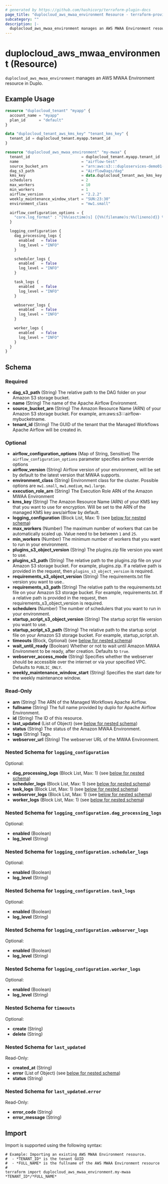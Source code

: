 ```yaml
---
# generated by https://github.com/hashicorp/terraform-plugin-docs
page_title: "duplocloud_aws_mwaa_environment Resource - terraform-provider-duplocloud"
subcategory: ""
description: |-
  duplocloud_aws_mwaa_environment manages an AWS MWAA Environment resource in Duplo.
---
```


# duplocloud_aws_mwaa_environment (Resource)

`duplocloud_aws_mwaa_environment` manages an AWS MWAA Environment resource in Duplo.

## Example Usage

```terraform
resource "duplocloud_tenant" "myapp" {
  account_name = "myapp"
  plan_id      = "default"
}

data "duplocloud_tenant_aws_kms_key" "tenant_kms_key" {
  tenant_id = duplocloud_tenant.myapp.tenant_id
}

resource "duplocloud_aws_mwaa_environment" "my-mwaa" {
  tenant_id                       = duplocloud_tenant.myapp.tenant_id
  name                            = "airflow-test"
  source_bucket_arn               = "arn:aws:s3:::duploservices-demo01-dags-140563923322"
  dag_s3_path                     = "AirflowDags/dag"
  kms_key                         = data.duplocloud_tenant_aws_kms_key.tenant_kms_key.key_arn
  schedulers                      = 2
  max_workers                     = 10
  min_workers                     = 1
  airflow_version                 = "2.2.2"
  weekly_maintenance_window_start = "SUN:23:30"
  environment_class               = "mw1.small"

  airflow_configuration_options = {
    "core.log_format" : "[%%(asctime)s] {{%%(filename)s:%%(lineno)d}} %%(levelname)s - %%(message)s"
  }

  logging_configuration {
    dag_processing_logs {
      enabled   = false
      log_level = "INFO"
    }

    scheduler_logs {
      enabled   = false
      log_level = "INFO"
    }

    task_logs {
      enabled   = false
      log_level = "INFO"
    }

    webserver_logs {
      enabled   = false
      log_level = "INFO"
    }

    worker_logs {
      enabled   = false
      log_level = "INFO"
    }
  }
}
```

<!-- schema generated by tfplugindocs -->
## Schema

### Required

- **dag_s3_path** (String) The relative path to the DAG folder on your Amazon S3 storage bucket.
- **name** (String) The name of the Apache Airflow Environment.
- **source_bucket_arn** (String) The Amazon Resource Name (ARN) of your Amazon S3 storage bucket. For example, arn:aws:s3:::airflow-mybucketname.
- **tenant_id** (String) The GUID of the tenant that the Managed Workflows Apache Airflow will be created in.

### Optional

- **airflow_configuration_options** (Map of String, Sensitive) The `airflow_configuration_options` parameter specifies airflow override options
- **airflow_version** (String) Airflow version of your environment, will be set by default to the latest version that MWAA supports.
- **environment_class** (String) Environment class for the cluster. Possible options are `mw1.small`, `mw1.medium`, `mw1.large`.
- **execution_role_arn** (String) The Execution Role ARN of the Amazon MWAA Environment
- **kms_key** (String) The Amazon Resource Name (ARN) of your KMS key that you want to use for encryption. Will be set to the ARN of the managed KMS key aws/airflow by default.
- **logging_configuration** (Block List, Max: 1) (see [below for nested schema](#nestedblock--logging_configuration))
- **max_workers** (Number) The maximum number of workers that can be automatically scaled up. Value need to be between `1` and `25`.
- **min_workers** (Number) The minimum number of workers that you want to run in your environment.
- **plugins_s3_object_version** (String) The plugins.zip file version you want to use.
- **plugins_s3_path** (String) The relative path to the plugins.zip file on your Amazon S3 storage bucket. For example, plugins.zip. If a relative path is provided in the request, then `plugins_s3_object_version` is required.
- **requirements_s3_object_version** (String) The requirements.txt file version you want to use..
- **requirements_s3_path** (String) The relative path to the requirements.txt file on your Amazon S3 storage bucket. For example, requirements.txt. If a relative path is provided in the request, then requirements_s3_object_version is required.
- **schedulers** (Number) The number of schedulers that you want to run in your environment.
- **startup_script_s3_object_version** (String) The startup script file version you want to use.
- **startup_script_s3_path** (String) The relative path to the startup script file on your Amazon S3 storage bucket. For example, startup_script.sh.
- **timeouts** (Block, Optional) (see [below for nested schema](#nestedblock--timeouts))
- **wait_until_ready** (Boolean) Whether or not to wait until Amazon MWAA Environment to be ready, after creation. Defaults to `true`.
- **webserver_access_mode** (String) Specifies whether the webserver should be accessible over the internet or via your specified VPC.  Defaults to `PUBLIC_ONLY`.
- **weekly_maintenance_window_start** (String) Specifies the start date for the weekly maintenance window.

### Read-Only

- **arn** (String) The ARN of the Managed Workflows Apache Airflow.
- **fullname** (String) The full name provided by duplo for Apache Airflow Environment.
- **id** (String) The ID of this resource.
- **last_updated** (List of Object) (see [below for nested schema](#nestedatt--last_updated))
- **status** (String) The status of the Amazon MWAA Environment.
- **tags** (String) Tags.
- **webserver_url** (String) The webserver URL of the MWAA Environment.

<a id="nestedblock--logging_configuration"></a>
### Nested Schema for `logging_configuration`

Optional:

- **dag_processing_logs** (Block List, Max: 1) (see [below for nested schema](#nestedblock--logging_configuration--dag_processing_logs))
- **scheduler_logs** (Block List, Max: 1) (see [below for nested schema](#nestedblock--logging_configuration--scheduler_logs))
- **task_logs** (Block List, Max: 1) (see [below for nested schema](#nestedblock--logging_configuration--task_logs))
- **webserver_logs** (Block List, Max: 1) (see [below for nested schema](#nestedblock--logging_configuration--webserver_logs))
- **worker_logs** (Block List, Max: 1) (see [below for nested schema](#nestedblock--logging_configuration--worker_logs))

<a id="nestedblock--logging_configuration--dag_processing_logs"></a>
### Nested Schema for `logging_configuration.dag_processing_logs`

Optional:

- **enabled** (Boolean)
- **log_level** (String)


<a id="nestedblock--logging_configuration--scheduler_logs"></a>
### Nested Schema for `logging_configuration.scheduler_logs`

Optional:

- **enabled** (Boolean)
- **log_level** (String)


<a id="nestedblock--logging_configuration--task_logs"></a>
### Nested Schema for `logging_configuration.task_logs`

Optional:

- **enabled** (Boolean)
- **log_level** (String)


<a id="nestedblock--logging_configuration--webserver_logs"></a>
### Nested Schema for `logging_configuration.webserver_logs`

Optional:

- **enabled** (Boolean)
- **log_level** (String)


<a id="nestedblock--logging_configuration--worker_logs"></a>
### Nested Schema for `logging_configuration.worker_logs`

Optional:

- **enabled** (Boolean)
- **log_level** (String)



<a id="nestedblock--timeouts"></a>
### Nested Schema for `timeouts`

Optional:

- **create** (String)
- **delete** (String)


<a id="nestedatt--last_updated"></a>
### Nested Schema for `last_updated`

Read-Only:

- **created_at** (String)
- **error** (List of Object) (see [below for nested schema](#nestedobjatt--last_updated--error))
- **status** (String)

<a id="nestedobjatt--last_updated--error"></a>
### Nested Schema for `last_updated.error`

Read-Only:

- **error_code** (String)
- **error_message** (String)

## Import

Import is supported using the following syntax:

```shell
# Example: Importing an existing AWS MWAA Environment resource.
#  - *TENANT_ID* is the tenant GUID
#  - *FULL_NAME* is the fullname of the AWS MWAA Environment resource
#
terraform import duplocloud_aws_mwaa_environment.my-mwaa *TENANT_ID*/*FULL_NAME*
```
